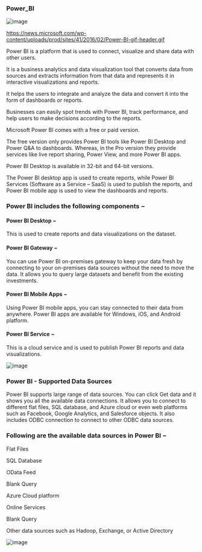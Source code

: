 ### Power_BI

![image](https://github.com/Tejashripatil25/Power_BI/assets/124791646/3a83a81d-de0b-4caa-8748-896ce7a04159)

https://news.microsoft.com/wp-content/uploads/prod/sites/41/2016/02/Power-BI-gif-header.gif

Power BI is a platform that is used to connect, visualize and share data with other users.

 It is a business analytics and data visualization tool that converts data from sources and extracts information from that data and represents it in interactive visualizations and reports. 
 
 It helps the users to integrate and analyze the data and convert it into the form of dashboards or reports. 
 
 Businesses can easily spot trends with Power BI, track performance, and help users to make decisions according to the reports.

Microsoft Power BI comes with a free or paid version. 

The free version only provides Power BI tools like Power BI Desktop and Power Q&A to dashboards. Whereas, in the Pro version they provide services like live report sharing, Power View, and more Power BI apps. 

Power BI Desktop is available in 32-bit and 64-bit versions. 

The Power BI desktop app is used to create reports, while Power BI Services (Software as a Service – SaaS) is used to publish the reports, and Power BI mobile app is used to view the dashboards and reports.

### Power BI includes the following components −

#### Power BI Desktop − 
This is used to create reports and data visualizations on the dataset.

#### Power BI Gateway − 
You can use Power BI on-premises gateway to keep your data fresh by connecting to your on-premises data sources without the need to move the data. It allows you to query large datasets and benefit from the existing investments.

#### Power BI Mobile Apps − 
Using Power BI mobile apps, you can stay connected to their data from anywhere. Power BI apps are available for Windows, iOS, and Android platform.

#### Power BI Service − 
This is a cloud service and is used to publish Power BI reports and data visualizations.

![image](https://github.com/Tejashripatil25/Power_BI/assets/124791646/6da96bd6-f981-4390-a3ab-4dafc7c8baf5)

### Power BI - Supported Data Sources

Power BI supports large range of data sources. You can click Get data and it shows you all the available data connections. It allows you to connect to different flat files, SQL database, and Azure cloud or even web platforms such as Facebook, Google Analytics, and Salesforce objects. It also includes ODBC connection to connect to other ODBC data sources.

### Following are the available data sources in Power BI −

Flat Files

SQL Database

OData Feed

Blank Query

Azure Cloud platform

Online Services

Blank Query

Other data sources such as Hadoop, Exchange, or Active Directory

![image](https://github.com/Tejashripatil25/Power_BI/assets/124791646/8559673c-0a80-4277-8ad1-d42e7f4043ca)
